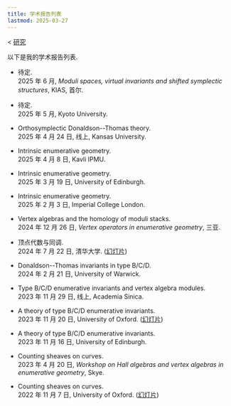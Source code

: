 ```yaml
---
title: 学术报告列表
lastmod: 2025-03-27
---
```


< [研究](/zh-cn/research)

以下是我的学术报告列表.

- 待定.\
  2025 年 6 月, _Moduli spaces, virtual invariants and shifted symplectic structures_, KIAS, 首尔.

- 待定.\
  2025 年 5 月, Kyoto University.

- Orthosymplectic Donaldson--Thomas theory.\
  2025 年 4 月 24 日, 线上, Kansas University.

- Intrinsic enumerative geometry.\
  2025 年 4 月 8 日, Kavli IPMU.

- Intrinsic enumerative geometry.\
  2025 年 3 月 19 日, University of Edinburgh.

- Intrinsic enumerative geometry.\
  2025 年 2 月 3 日, Imperial College London.

- Vertex algebras and the homology of moduli stacks.\
  2024 年 12 月 26 日, _Vertex operators in enumerative geometry_, 三亚.

- 顶点代数与同调.\
  2024 年 7 月 22 日, 清华大学. ([幻灯片](/pdf/20240722-tsinghua.pdf))

- Donaldson--Thomas invariants in type B/C/D.\
  2024 年 2 月 21 日, University of Warwick.

- Type B/C/D enumerative invariants and vertex algebra modules.\
  2023 年 11 月 29 日, 线上, Academia Sinica.

- A theory of type B/C/D enumerative invariants.\
  2023 年 11 月 20 日, University of Oxford. ([幻灯片](/pdf/20231120-self-dual.pdf))

- A theory of type B/C/D enumerative invariants.\
  2023 年 11 月 16 日, University of Edinburgh.

- Counting sheaves on curves.\
  2023 年 4 月 20 日, _Workshop on Hall algebras and vertex algebras in enumerative geometry_, Skye.

- Counting sheaves on curves.\
  2022 年 11 月 7 日, University of Oxford. ([幻灯片](/pdf/20221107-curves.pdf))
